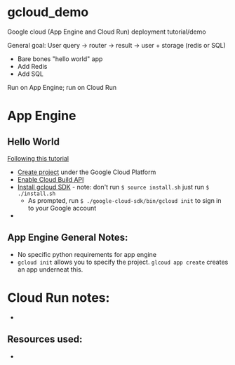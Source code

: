# gcloud_demo
Google cloud (App Engine and Cloud Run) deployment tutorial/demo

General goal: User query -> router -> result -> user + storage (redis or SQL)
- Bare bones "hello world" app
- Add Redis
- Add SQL

Run on App Engine; run on Cloud Run

# App Engine

## Hello World
[Following this tutorial](https://cloud.google.com/appengine/docs/standard/python3/building-app)
- [Create project](https://console.cloud.google.com/projectselector2) under the Google Cloud Platform
- [Enable Cloud Build API](https://console.cloud.google.com/apis/enableflow?apiid=cloudbuild.googleapis.com)
- [Install gcloud SDK](https://cloud.google.com/sdk/docs/install) - note: don't run `$ source install.sh` just run `$ ./install.sh`
  - As prompted, run `$ ./google-cloud-sdk/bin/gcloud init` to sign in to your Google account
- 

## App Engine General Notes:
- No specific python requirements for app engine
- `gcloud init` allows you to specify the project.  `glcoud app create` creates an app underneat this.


# Cloud Run notes:
- 


## Resources used:
- 
